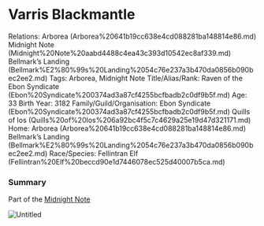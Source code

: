 # Varris Blackmantle

Relations: Arborea (Arborea%20641b19cc638e4cd088281ba148814e86.md)  Midnight Note (Midnight%20Note%20aabd4488c4ea43c393d10542ec8af339.md) Bellmark’s Landing (Bellmark%E2%80%99s%20Landing%2054c76e237a3b470da0856b090bec2ee2.md) 
Tags: Arborea, Midnight Note
Title/Alias/Rank: Raven of the Ebon Syndicate (Ebon%20Syndicate%200374ad3a87cf4255bcfbadb2c0df9b5f.md) 
Age: 33
Birth Year: 3182
Family/Guild/Organisation: Ebon Syndicate (Ebon%20Syndicate%200374ad3a87cf4255bcfbadb2c0df9b5f.md) Quills of Ios (Quills%20of%20Ios%206a92bc4f5c7c4629a25e19d47d321171.md) 
Home: Arborea (Arborea%20641b19cc638e4cd088281ba148814e86.md) Bellmark’s Landing (Bellmark%E2%80%99s%20Landing%2054c76e237a3b470da0856b090bec2ee2.md) 
Race/Species: Fellintran Elf (Fellintran%20Elf%20beccd90e1d7446078ec525d40007b5ca.md)

### Summary

Part of the [Midnight Note](Midnight%20Note%20aabd4488c4ea43c393d10542ec8af339.md) 

![Untitled](Untitled%20122.png)